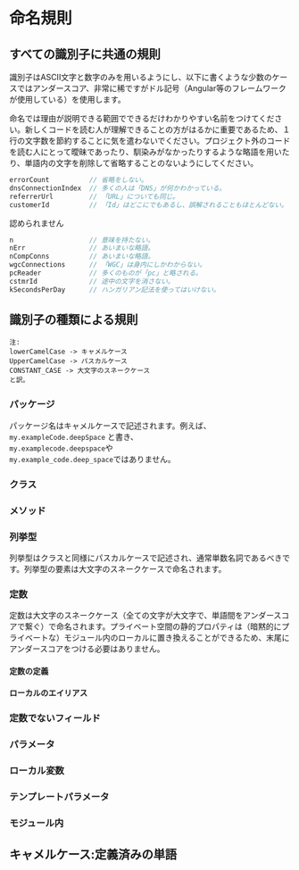 # 命名規則

## すべての識別子に共通の規則

識別子はASCII文字と数字のみを用いるようにし、以下に書くような少数のケースではアンダースコア、非常に稀ですがドル記号（Angular等のフレームワークが使用している）を使用します。

命名では理由が説明できる範囲でできるだけわかりやすい名前をつけてください。新しくコードを読む人が理解できることの方がはるかに重要であるため、１行の文字数を節約することに気を遣わないでください。プロジェクト外のコードを読む人にとって曖昧であったり、馴染みがなかったりするような略語を用いたり、単語内の文字を削除して省略することのないようにしてください。

```js
errorCount          // 省略をしない。
dnsConnectionIndex  // 多くの人は「DNS」が何かわかっている。
referrerUrl         // 「URL」についても同じ。
customerId          // 「Id」はどこにでもあるし、誤解されることもほとんどない。
```

認められません

```js
n                   // 意味を持たない。
nErr                // あいまいな略語。
nCompConns          // あいまいな略語。
wgcConnections      // 「WGC」は身内にしかわからない。
pcReader            // 多くのものが「pc」と略される。
cstmrId             // 途中の文字を消さない。
kSecondsPerDay      // ハンガリアン記法を使ってはいけない。

```

## 識別子の種類による規則

    注:
    lowerCamelCase -> キャメルケース
    UpperCamelCase -> パスカルケース
    CONSTANT_CASE -> 大文字のスネークケース
    と訳。


### パッケージ
パッケージ名はキャメルケースで記述されます。例えば、
`my.exampleCode.deepSpace` と書き、  
`my.examplecode.deepspace`や  
`my.example_code.deep_space`ではありません。

### クラス

### メソッド

### 列挙型
列挙型はクラスと同様にパスカルケースで記述され、通常単数名詞であるべきです。列挙型の要素は大文字のスネークケースで命名されます。
### 定数
定数は大文字のスネークケース（全ての文字が大文字で、単語間をアンダースコアで繋ぐ）で命名されます。プライベート空間の静的プロパティは（暗黙的にプライベートな）モジュール内のローカルに置き換えることができるため、末尾にアンダースコアをつける必要はありません。
#### 定数の定義

#### ローカルのエイリアス

### 定数でないフィールド

### パラメータ

### ローカル変数

### テンプレートパラメータ

### モジュール内

## キャメルケース:定義済みの単語

